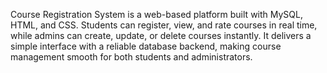 Course Registration System is a web-based platform built with MySQL, HTML, and CSS. Students can register, view, and rate courses in real time, while admins can create, update, or delete courses instantly. It delivers a simple interface with a reliable database backend, making course management smooth for both students and administrators.